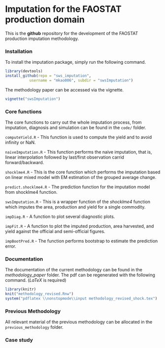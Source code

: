 # Imputation for the FAOSTAT production domain

This is the **github** repository for the development of the FAOSTAT
production imputation methodology.


### Installation
To install the imputation package, simply run the following command. 

```r
library(devtools)
install_github(repo = "sws_imputation", 
	       username = "mkao006", subdir = "swsImputation")
```

The methodology paper can be accessed via the vignette.

```r
vignette("swsImputation")
```


### Core functions

The core functions to carry out the whole imputation process, from
imputation, diagnosis and simulation can be found in the `code/`
folder.

`computeYield.R` - This function is used to compute the yield and
to avoid infinity or NaN.

`naiveImputation.R` - This function performs the naive imputation, that
is, linear interpolation followed by last/first observation carrid
forward/backward.

`shocklme4.R` - This is the core function which performs the imputation
based on linear mixed model with EM estimation of the grouped average
change.

`predict.shocklme4.R` - The prediction function for the imputation
model from shocklme4 function.

`swsImputation.R` - This is a wrapper function of the
*shocklme4* function which imputes the area, production and yield for
a single commodity.

`impDiag.R` - A function to plot several diagnostic plots.

`impFit.R` - A function to plot the imputed production, area
harvested, and yield against the official and semi-official figures.

`impBootPred.R` - The function performs bootstrap to estimate the
prediction error.

### Documentation

The documentation of the current methodology can be found in the
*methodology_paper* folder. The pdf can be regenerated with the
following command. (*LaTeX* is required)

```r
library(knitr)
knit("methodology_revised.Rnw")
system("pdflatex \\nonstopmode\\input methodology_revised_shock.tex")
```

### Previous Methodology

All relevant material of the previous methodology can be allocated in
the `previous_methodology` folder.

### Case study


